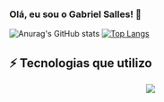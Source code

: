 ### Olá, eu sou o Gabriel Salles! 👋

![Anurag's GitHub stats](https://github-readme-stats-sigma-five.vercel.app/api?username=gabdsalles&show_icons=true&theme=dark)
[![Top Langs](https://github-readme-stats-sigma-five.vercel.app/api/top-langs/?username=gabdsalles&hide_progress=true&theme=dark)](https://github.com/anuraghazra/github-readme-stats)

## ⚡ Tecnologias que utilizo


<p align="center">
  <a href="https://skillicons.dev">
    <img src="https://skillicons.dev/icons?i=python,java,c++,dart" />
  </a>
</p>
